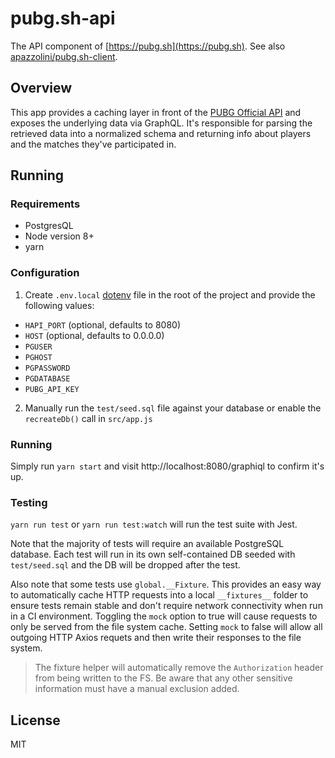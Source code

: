 # pubg.sh-api

The API component of [https://pubg.sh](https://pubg.sh). See also [apazzolini/pubg.sh-client](https://github.com/apazzolini/pubg.sh-client).

## Overview

This app provides a caching layer in front of the [PUBG Official API](https://documentation.playbattlegrounds.com/en/introduction.html) and exposes the underlying data via GraphQL. It's responsible for parsing the retrieved data into a normalized schema and returning info about players and the matches they've participated in.

## Running

### Requirements

- PostgresQL
- Node version 8+
- yarn

### Configuration

1. Create `.env.local` [dotenv](https://github.com/motdotla/dotenv) file in the root of the project and provide the following values:

- `HAPI_PORT` (optional, defaults to 8080)
- `HOST` (optional, defaults to 0.0.0.0)
- `PGUSER`
- `PGHOST`
- `PGPASSWORD`
- `PGDATABASE`
- `PUBG_API_KEY`

2. Manually run the `test/seed.sql` file against your database or enable the `recreateDb()` call in `src/app.js`

### Running

Simply run `yarn start` and visit http://localhost:8080/graphiql to confirm it's up.

### Testing

`yarn run test` or `yarn run test:watch` will run the test suite with Jest.

Note that the majority of tests will require an available PostgreSQL database. Each test will run in its own self-contained DB seeded with `test/seed.sql` and the DB will be dropped after the test.

Also note that some tests use `global.__Fixture`. This provides an easy way to automatically cache HTTP requests into a local `__fixtures__` folder to ensure tests remain stable and don't require network connectivity when run in a CI environment. Toggling the `mock` option to true will cause requests to only be served from the file system cache. Setting `mock` to false will allow all outgoing HTTP Axios requets and then write their responses to the file system.

> The fixture helper will automatically remove the `Authorization` header from being written to the FS. Be aware that any other sensitive information must have a manual exclusion added.

## License

MIT
